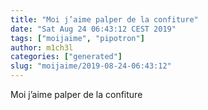 ```yaml
---
title: "Moi j’aime palper de la confiture"
date: "Sat Aug 24 06:43:12 CEST 2019"
tags: ["moijaime", "pipotron"]
author: m1ch3l
categories: ["generated"]
slug: "moijaime/2019-08-24-06:43:12"
---
```


Moi j’aime palper de la confiture

